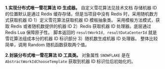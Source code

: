 **1.实现分布式唯一雪花算法 ID 生成器。**
自定义雪花算法见技术文档
存储机器 ID 的位置默认是通过 Redis 缓存存储，但是当项目中没有 Redis 时，采用随机数方式获取机器 ID
1）定义雪花算法获取机器 ID 模板抽象类。
采用模板方法模式，获取 Redis 或者随机数提供的机器 ID
2）Redis 获取机器 ID 处理器。底层通过 Redis Lua 保障原子性。
脚本返回的 `resultWorkId, resultDataCenterId` 就是雪花算法组成本分的机器 ID 标识部分
3）随机数生成机器 ID 处理器。
整体比较简单，调用 Random 随机函数获取两个值。

**2.封装分布式唯一雪花算法 ID 工具类。**
对象属性 `SNOWFLAKE` 是在 `AbstractWorkIdChooseTemplate` 获取到机器 ID 标识位后初始化的。
